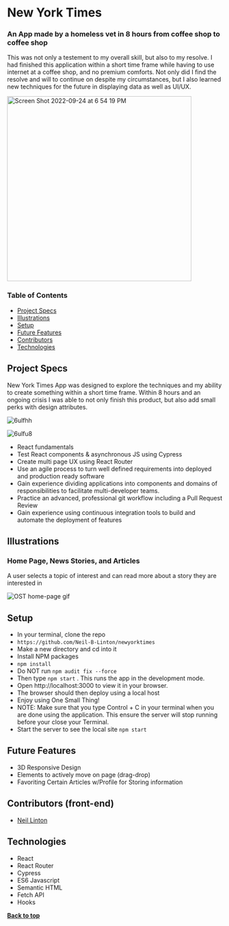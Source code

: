 # New York Times
### An App made by a homeless vet in 8 hours from coffee shop to coffee shop

This was not only a testement to my overall skill, but also to my resolve. I had finished this application within a short time frame while having to use internet at a coffee shop, and no premium comforts. Not only did I find the resolve and will to continue on despite my circumstances, but I also learned new techniques for the future in displaying data as well as UI/UX.

<img width="431" alt="Screen Shot 2022-09-24 at 6 54 19 PM" src="https://user-images.githubusercontent.com/97007726/192125408-43bde7d3-64ee-43f3-919e-525fcf1b6390.png">

### Table of Contents
- [Project Specs](#project-specs)
- [Illustrations](#illustrations)
- [Setup](#setup)
- [Future Features](#future-features)
- [Contributors](#contributors)
- [Technologies](#technologies)


## Project Specs

New York Times App was designed to explore the techniques and my ability to create something within a short time frame. Within 8 hours and an ongoing crisis I was able to not only finish this product, but also add small perks with design attributes. 

![6ulfhh](https://user-images.githubusercontent.com/97007726/192125507-96c4e746-8544-4fde-9a55-dff83d79e295.gif)

![6ulfu8](https://user-images.githubusercontent.com/97007726/192125600-3ad42cac-5ae0-463f-a962-c6ffd0fa2b43.gif)

- React fundamentals
- Test React components & asynchronous JS using Cypress
- Create multi page UX using React Router
- Use an agile process to turn well defined requirements into deployed and production ready software
- Gain experience dividing applications into components and domains of responsibilities to facilitate multi-developer teams. 
- Practice an advanced, professional git workflow including a Pull Request Review
- Gain experience using continuous integration tools to build and automate the deployment of features

## Illustrations

### Home Page, News Stories, and Articles
A user selects a topic of interest and can read more about a story they are interested in 

![OST home-page gif]()

## Setup

- In your terminal, clone the repo
- `https://github.com/Neil-B-Linton/newyorktimes`
- Make a new directory and cd into it
- Install NPM packages
- `npm install`
- Do NOT run `npm audit fix --force`
- Then type `npm start` . This runs the app in the development mode.
- Open http://localhost:3000 to view it in your browser.
- The browser should then deploy using a local host
- Enjoy using One Small Thing!
- NOTE: Make sure that you type Control + C in your terminal when you are done using the application. This ensure the server will stop running before your close your Terminal.
- Start the server to see the local site `npm start`

## Future Features

- 3D Responsive Design
- Elements to actively move on page (drag-drop)
- Favoriting Certain Articles w/Profile for Storing information

## Contributors (front-end)
- [Neil Linton](https://github.com/Neil-B-Linton)

## Technologies

- React
- React Router
- Cypress
- ES6 Javascript
- Semantic HTML
- Fetch API
- Hooks


**[Back to top](#table-of-contents)**
